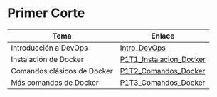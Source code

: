# Primer Corte

| Tema                        | Enlace                                                       |
| --------------------------- | ------------------------------------------------------------ |
| Introducción a DevOps       | [Intro_DevOps](./Intro_DevOps/README.md)                     |
| Instalación de Docker       | [P1T1_Instalacion_Docker](P1T1_Instalacion_Docker/README.md) |
| Comandos clásicos de Docker | [P1T2_Comandos_Docker](P1T2_Comandos_Docker/README.md)       |
| Más comandos de Docker      | [P1T3_Comandos_Docker](P1T3_Comandos_Docker_2/README.md)     |
